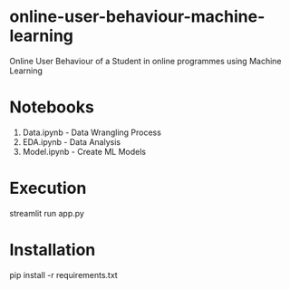 # online-user-behaviour-machine-learning
Online User Behaviour of a Student in online programmes using Machine Learning

# Notebooks
1. Data.ipynb - Data Wrangling Process
2. EDA.ipynb - Data Analysis
3. Model.ipynb - Create ML Models

# Execution
streamlit run app.py

# Installation
pip install -r requirements.txt


